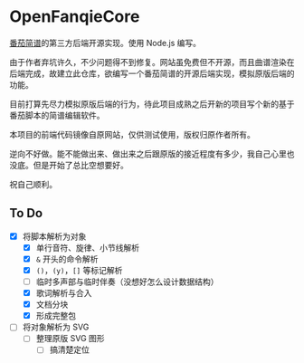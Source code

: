 # OpenFanqieCore

[番茄简谱](http://jianpu99.net/)的第三方后端开源实现。使用 Node.js 编写。

由于作者弃坑许久，不少问题得不到修复。网站虽免费但不开源，而且曲谱渲染在后端完成，故建立此仓库，欲编写一个番茄简谱的开源后端实现，模拟原版后端的功能。

目前打算先尽力模拟原版后端的行为，待此项目成熟之后开新的项目写个新的基于番茄脚本的简谱编辑软件。

本项目的前端代码镜像自原网站，仅供测试使用，版权归原作者所有。

逆向不好做。能不能做出来、做出来之后跟原版的接近程度有多少，我自己心里也没底。但是开始了总比空想要好。

祝自己顺利。

## To Do
- [x] 将脚本解析为对象
	- [x] 单行音符、旋律、小节线解析
	- [x] `&` 开头的命令解析
	- [x] `()`，`(y)`，`[]` 等标记解析
	- [ ] 临时多声部与临时伴奏（没想好怎么设计数据结构）
	- [x] 歌词解析与合入
	- [x] 文档分块
	- [x] 形成完整包
- [ ] 将对象解析为 SVG
  - [ ] 整理原版 SVG 图形
	- [ ] 搞清楚定位
